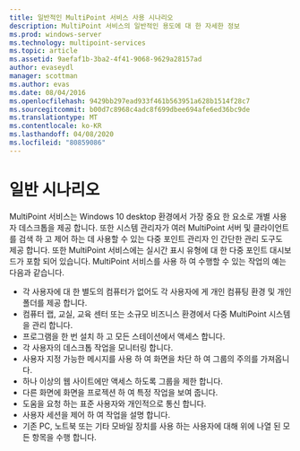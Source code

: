 ```yaml
---
title: 일반적인 MultiPoint 서비스 사용 시나리오
description: MultiPoint 서비스의 일반적인 용도에 대 한 자세한 정보
ms.prod: windows-server
ms.technology: multipoint-services
ms.topic: article
ms.assetid: 9aefaf1b-3ba2-4f41-9068-9629a28157ad
author: evaseydl
manager: scottman
ms.author: evas
ms.date: 08/04/2016
ms.openlocfilehash: 9429bb297ead933f461b563951a628b1514f28c7
ms.sourcegitcommit: b00d7c8968c4adc8f699dbee694afe6ed36bc9de
ms.translationtype: MT
ms.contentlocale: ko-KR
ms.lasthandoff: 04/08/2020
ms.locfileid: "80859086"
---
```

# <a name="common-usage-scenarios"></a>일반 시나리오
MultiPoint 서비스는 Windows 10 desktop 환경에서 가장 중요 한 요소로 개별 사용자 데스크톱을 제공 합니다. 또한 시스템 관리자가 여러 MultiPoint 서버 및 클라이언트를 검색 하 고 제어 하는 데 사용할 수 있는 다중 포인트 관리자 인 간단한 관리 도구도 제공 합니다. 또한 MultiPoint 서비스에는 실시간 표시 유형에 대 한 다중 포인트 대시보드가 포함 되어 있습니다. MultiPoint 서비스를 사용 하 여 수행할 수 있는 작업의 예는 다음과 같습니다.  
  
- 각 사용자에 대 한 별도의 컴퓨터가 없어도 각 사용자에 게 개인 컴퓨팅 환경 및 개인 폴더를 제공 합니다.  
- 컴퓨터 랩, 교실, 교육 센터 또는 소규모 비즈니스 환경에서 다중 MultiPoint 시스템을 관리 합니다.  
- 프로그램을 한 번 설치 하 고 모든 스테이션에서 액세스 합니다.  
- 각 사용자의 데스크톱 작업을 모니터링 합니다.  
- 사용자 지정 가능한 메시지를 사용 하 여 화면을 차단 하 여 그룹의 주의를 가져옵니다.  
- 하나 이상의 웹 사이트에만 액세스 하도록 그룹을 제한 합니다.  
- 다른 화면에 화면을 프로젝션 하 여 특정 작업을 보여 줍니다.  
- 도움을 요청 하는 표준 사용자와 개인적으로 통신 합니다.  
- 사용자 세션을 제어 하 여 작업을 설명 합니다.  
- 기존 PC, 노트북 또는 기타 모바일 장치를 사용 하는 사용자에 대해 위에 나열 된 모든 항목을 수행 합니다. 